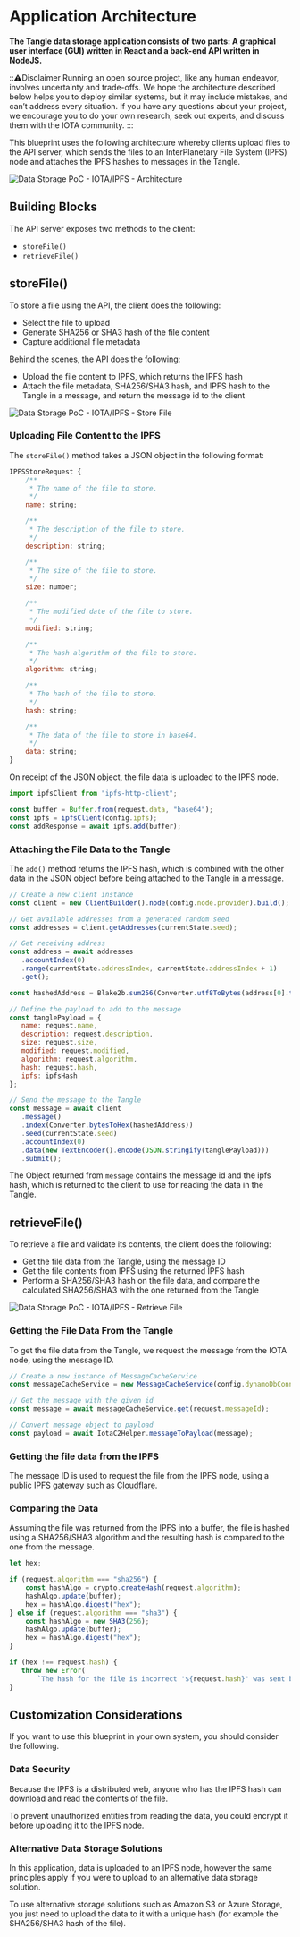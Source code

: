 # Application Architecture

**The Tangle data storage application consists of two parts: A graphical user interface (GUI) written in React and a back-end API written in NodeJS.**

:::warning:Disclaimer
Running an open source project, like any human endeavor, involves uncertainty and trade-offs. We hope the architecture described below helps you to deploy similar systems, but it may include mistakes, and can’t address every situation. If you have any questions about your project, we encourage you to do your own research, seek out experts, and discuss them with the IOTA community.
:::

This blueprint uses the following architecture whereby clients upload files to the API server, which sends the files to an InterPlanetary File System (IPFS) node and attaches the IPFS hashes to messages in the Tangle.

![Data Storage PoC - IOTA/IPFS - Architecture](/img/blueprints/data-storage-ipfs.png)

## Building Blocks

The API server exposes two methods to the client:

- `storeFile()`
- `retrieveFile()`
  
## storeFile()

To store a file using the API, the client does the following:

- Select the file to upload
- Generate SHA256 or SHA3 hash of the file content
- Capture additional file metadata

Behind the scenes, the API does the following:

- Upload the file content to IPFS, which returns the IPFS hash
- Attach the file metadata, SHA256/SHA3 hash, and IPFS hash to the Tangle in a message, and return the message id to the client

![Data Storage PoC - IOTA/IPFS - Store File](/img/blueprints/data-storage-store.png)

### Uploading File Content to the IPFS

The `storeFile()` method takes a JSON object in the following format:

```javascript
IPFSStoreRequest {
    /**
     * The name of the file to store.
     */
    name: string;

    /**
     * The description of the file to store.
     */
    description: string;

    /**
     * The size of the file to store.
     */
    size: number;

    /**
     * The modified date of the file to store.
     */
    modified: string;

    /**
     * The hash algorithm of the file to store.
     */
    algorithm: string;

    /**
     * The hash of the file to store.
     */
    hash: string;

    /**
     * The data of the file to store in base64.
     */
    data: string;
}
```

On receipt of the JSON object, the file data is uploaded to the IPFS node.

```javascript
import ipfsClient from "ipfs-http-client";

const buffer = Buffer.from(request.data, "base64");
const ipfs = ipfsClient(config.ipfs);
const addResponse = await ipfs.add(buffer);
```

### Attaching the File Data to the Tangle

The `add()` method returns the IPFS hash, which is combined with the other data in the JSON object before being attached to the Tangle in a message.

```javascript
// Create a new client instance
const client = new ClientBuilder().node(config.node.provider).build();

// Get available addresses from a generated random seed
const addresses = client.getAddresses(currentState.seed);

// Get receiving address
const address = await addresses
   .accountIndex(0)
   .range(currentState.addressIndex, currentState.addressIndex + 1)
   .get();

const hashedAddress = Blake2b.sum256(Converter.utf8ToBytes(address[0].toString()));

// Define the payload to add to the message
const tanglePayload = {
   name: request.name,
   description: request.description,
   size: request.size,
   modified: request.modified,
   algorithm: request.algorithm,
   hash: request.hash,
   ipfs: ipfsHash
};

// Send the message to the Tangle
const message = await client
   .message()
   .index(Converter.bytesToHex(hashedAddress))
   .seed(currentState.seed)
   .accountIndex(0)
   .data(new TextEncoder().encode(JSON.stringify(tanglePayload)))
   .submit();
```

The Object returned from `message` contains the message id and the ipfs hash, which is returned to the client to use for reading the data in the Tangle.

## retrieveFile()

To retrieve a file and validate its contents, the client does the following:

- Get the file data from the Tangle, using the message ID
- Get the file contents from IPFS using the returned IPFS hash
- Perform a SHA256/SHA3 hash on the file data, and compare the calculated SHA256/SHA3 with the one returned from the Tangle

![Data Storage PoC - IOTA/IPFS - Retrieve File](/img/blueprints/data-storage-retrieve.png)

### Getting the File Data From the Tangle

To get the file data from the Tangle, we request the message from the IOTA node, using the message ID.

```javascript
// Create a new instance of MessageCacheService
const messageCacheService = new MessageCacheService(config.dynamoDbConnection, config.node.provider);

// Get the message with the given id
const message = await messageCacheService.get(request.messageId);

// Convert message object to payload
const payload = await IotaC2Helper.messageToPayload(message);
```

### Getting the file data from the IPFS

The message ID is used to request the file from the IPFS node, using a public IPFS gateway such as [Cloudflare](https://cloudflare-ipfs.com/ipfs/).

### Comparing the Data

Assuming the file was returned from the IPFS into a buffer, the file is hashed using a SHA256/SHA3 algorithm and the resulting hash is compared to the one from the message.

```javascript
let hex;

if (request.algorithm === "sha256") {
    const hashAlgo = crypto.createHash(request.algorithm);
    hashAlgo.update(buffer);
    hex = hashAlgo.digest("hex");
} else if (request.algorithm === "sha3") {
    const hashAlgo = new SHA3(256);
    hashAlgo.update(buffer);
    hex = hashAlgo.digest("hex");
}

if (hex !== request.hash) {
   throw new Error(
       `The hash for the file is incorrect '${request.hash}' was sent but it has been calculated as '${hex}'`);
}
```

## Customization Considerations

If you want to use this blueprint in your own system, you should consider the following.

### Data Security

Because the IPFS is a distributed web, anyone who has the IPFS hash can download and read the contents of the file. 

To prevent unauthorized entities from reading the data, you could encrypt it before uploading it to the IPFS node.

### Alternative Data Storage Solutions

In this application, data is uploaded to an IPFS node, however the same principles apply if you were to upload to an alternative data storage solution.

To use alternative storage solutions such as Amazon S3 or Azure Storage, you just need to upload the data to it with a unique hash (for example the SHA256/SHA3 hash of the file).
